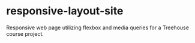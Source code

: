 # responsive-layout-site
 Responsive web page utilizing flexbox and media queries for a Treehouse course project.
